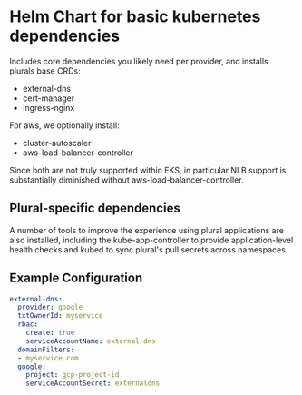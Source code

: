 # Helm Chart for basic kubernetes dependencies

Includes core dependencies you likely need per provider, and installs plurals base CRDs:

* external-dns
* cert-manager
* ingress-nginx

For aws, we optionally install:

* cluster-autoscaler
* aws-load-balancer-controller

Since both are not truly supported within EKS, in particular NLB support is substantially diminished without aws-load-balancer-controller.

## Plural-specific dependencies

A number of tools to improve the experience using plural applications are also installed, including the kube-app-controller to provide application-level health checks and kubed to sync plural's pull secrets across namespaces.

## Example Configuration

```yaml
external-dns:
  provider: google
  txtOwnerId: myservice
  rbac:
    create: true
    serviceAccountName: external-dns
  domainFilters:
  - myservice.com
  google:
    project: gcp-project-id
    serviceAccountSecret: externaldns
```
